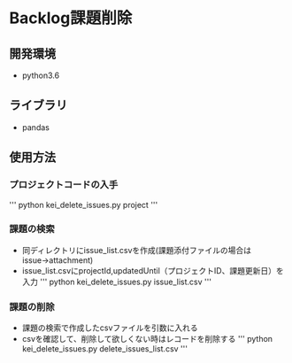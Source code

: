 # Backlog課題削除
## 開発環境
* python3.6

## ライブラリ
* pandas

## 使用方法
### プロジェクトコードの入手
'''
python kei_delete_issues.py project
'''

### 課題の検索
* 同ディレクトリにissue_list.csvを作成(課題添付ファイルの場合はissue→attachment)
* issue_list.csvにprojectId,updatedUntil（プロジェクトID、課題更新日）を入力
'''
python kei_delete_issues.py issue_list.csv
'''

### 課題の削除
* 課題の検索で作成したcsvファイルを引数に入れる
* csvを確認して、削除して欲しくない時はレコードを削除する
'''
python kei_delete_issues.py delete_issues_list.csv
'''
